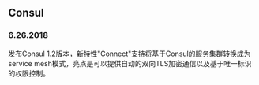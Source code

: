 ## Consul

### 6.26.2018

发布Consul 1.2版本，新特性"Connect"支持将基于Consul的服务集群转换成为service mesh模式，亮点是可以提供自动的双向TLS加密通信以及基于唯一标识的权限控制。
